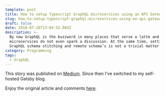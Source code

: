 ```yaml
---
template: post
title: How to setup Typescript GraphQL microservices using an API Gateway
slug: how-to-setup-typescript-graphql-microservices-using-an-api-gateway
draft: false
date: 2018-07-26T13:04:52.885Z
description: >-
  By now GraphQL is the buzzword in many places that serve a latte and
  microservices do not even spark a discussion. At the same time, setting up
  GraphQL schema stitching and remote schema’s is not a trivial matter for all.
category: Programming
tags:
  - GraphQL
---
```

This story was published on [Medium](https://medium.com/@brammus/how-to-setup-simple-typescript-graphql-microservices-using-an-api-gateway-5587f3de0232). Since then I've switched to my self-hosted Gatsby blog.

Enjoy the original article and comments [here](https://medium.com/@brammus/how-to-setup-simple-typescript-graphql-microservices-using-an-api-gateway-5587f3de0232).
